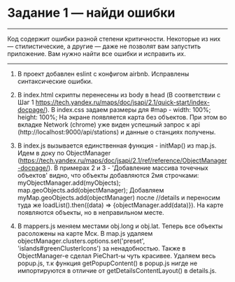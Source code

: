 # Задание 1 — найди ошибки
-------------------------------------------------------------------------------------------------------------

Код содержит ошибки разной степени критичности. Некоторые из них — стилистические, а другие — даже не позволят вам запустить приложение. Вам нужно найти все ошибки и исправить их.

-------------------------------------------------------------------------------------------------------------

1) В проект добавлен eslint с конфигом airbnb. Исправлены синтаксические ошибки.

2) В index.html скрипты перенесены из body в head (В соответствии с Шаг 1 https://tech.yandex.ru/maps/doc/jsapi/2.1/quick-start/index-docpage/). В index.css задаем размеры для #map - width: 100%; height: 100%; На экране появляется карта без объектов. При этом во вкладке Network (chrome) уже виден успешный запрос к api (http://localhost:9000/api/stations) и данные о станциях получены.

3) В index.js вызывается единственная функция - initMap() из map.js. Идем в доку по ObjectManager (https://tech.yandex.ru/maps/doc/jsapi/2.1/ref/reference/ObjectManager-docpage/). В примерах 2 и 3 - 'Добавление массива точечных объектов' видно, что объекты добавляются 2мя строчками: myObjectManager.add(myObjects); map.geoObjects.add(objectManager); 
Добавляем myMap.geoObjects.add(objectManager) после //details и переносим туда же loadList().then((data) => {objectManager.add(data)}). 
На карте появляются объекты, но в неправильном месте.

4) В mappers.js меняем местами obj.long и obj.lat. Теперь все объекты расоложены на карте Мск.
В map.js удаляем objectManager.clusters.options.set('preset', 'islands#greenClusterIcons') за ненадобностью.
Также в ObjectManager-е сделал PieChart-ы чуть красивее.
Удаляем весь popup.js, т.к функция getPopupContent() в popup.js нигде не импортируются в отличие от getDetailsContentLayout() в details.js.
